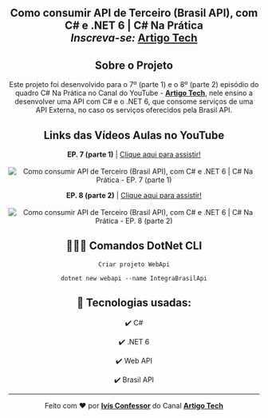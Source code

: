 <h2 align="center">
    Como consumir API de Terceiro (Brasil API), com C# e .NET 6 | C# Na Prática
    <br />
    <strong><em>Inscreva-se: </em><a href="https://youtube.com/artigotech?sub_confirmation=1">Artigo Tech</a></strong>
</h1>

<div align="center">

## Sobre o Projeto

<p>
    Este projeto foi desenvolvido para o 7º (parte 1) e o 8º (parte 2) episódio do quadro C# Na Prática no Canal do YouTube - <strong><a href="https://www.youtube.com/channel/UCHeVeHuy4m3HorYWirak2dg">Artigo Tech</a></strong>,
    nele ensino a desenvolver uma API com C# e o .NET 6, que consome serviços
    de uma API Externa, no caso os serviços oferecidos pela Brasil API.
    <br />
</p>

</div>

<div align="center">

## Links das Vídeos Aulas no YouTube

<p>
    <strong>EP. 7 (parte 1)</strong> | <a href="https://www.youtube.com/watch?v=Xl9VYiUSArU">Clique aqui para assistir!</a>
    <br />
    <br />
    <img 
        src="https://i.ytimg.com/vi/Xl9VYiUSArU/maxresdefault.jpg" 
        alt="Como consumir API de Terceiro (Brasil API), com C# e .NET 6 | C# Na Prática - EP. 7 (parte 1)"
    />
</p>

<p>
    <strong>EP. 8 (parte 2)</strong> | <a href="https://youtu.be/bgAYM6loNnI">Clique aqui para assistir!<a/>
    <br />
    <br />
    <img 
        src="https://i.ytimg.com/vi/bgAYM6loNnI/maxresdefault.jpg" 
        alt="Como consumir API de Terceiro (Brasil API), com C# e .NET 6 | C# Na Prática - EP. 8 (parte 2)"
    />
</p>

</div>

<div align="center">

## 👨🏽‍💻 Comandos DotNet CLI
 
`Criar projeto WebApi`
```
dotnet new webapi --name IntegraBrasilApi
```

</div>

<div align="center">

## 🚀 Tecnologias usadas:

✔️ C#

✔️ .NET 6

✔️ Web API

✔️ Brasil API

</div>

<hr />

<div align="center">
    Feito com <span role="img" aria-label="coração">❤️</span> por <strong><a href="https://github.com/ivisconfessor">Ivís Confessor</a></strong> 
    do Canal <strong><a href="https://youtube.com/artigotech?sub_confirmation=1">Artigo Tech</a></strong>
</div>
